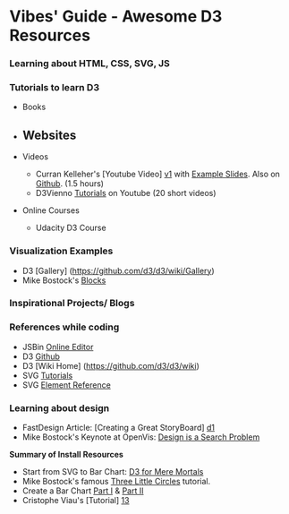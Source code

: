 # Vibes' Guide - Awesome D3 Resources

 
### Learning about HTML, CSS, SVG, JS



### Tutorials to learn D3
* Books
* Websites
	- 
* Videos
	- Curran Kelleher's [Youtube Video] [v1] with [Example Slides][v2]. Also on [Github][v3]. (1.5 hours)
	- D3Vienno [Tutorials][v4] on Youtube (20 short videos) 

* Online Courses
	- Udacity D3 Course

### Visualization Examples
- D3 [Gallery] (https://github.com/d3/d3/wiki/Gallery)
- Mike Bostock's [Blocks](https://bl.ocks.org/mbostock)


### Inspirational Projects/ Blogs


### References while coding
- JSBin [Online Editor](http://jsbin.com/?html,output)
- D3 [Github](https://github.com/d3/d3/)
- D3 [Wiki Home] (https://github.com/d3/d3/wiki)
- SVG [Tutorials](https://developer.mozilla.org/en-US/docs/Web/SVG/Tutorial)
- SVG [Element Reference](https://developer.mozilla.org/en-US/docs/Web/SVG/Element#SVG_elements_by_category)


### Learning about design
- FastDesign Article: [Creating a Great StoryBoard] [d1]
- Mike Bostock's Keynote at OpenVis: [Design is a Search Problem][d2]

**Summary of Install Resources**

* Start from SVG to Bar Chart: [D3 for Mere Mortals][9]
* Mike Bostock's famous [Three Little Circles][10] tutorial.
* Create a Bar Chart [Part I][11] & [Part II][12]
* Cristophe Viau's [Tutorial] [13]

<!--Setup Tutorials-->
[v1]: https://www.youtube.com/watch?v=8jvoTV54nXw
[v2]: http://curran.github.io/screencasts/introToD3/examples/viewer/#/
[v3]: https://github.com/curran/screencasts/tree/gh-pages/introToD3
[v4]: https://www.youtube.com/watch?v=n5NcCoa9dDU&list=PL6il2r9i3BqH9PmbOf5wA5E1wOG3FT22p


[d1]: https://www.fastcodesign.com/1672917/the-8-steps-to-creating-a-great-storyboard
[d2]: https://www.youtube.com/watch?v=fThhbt23SGM

<!--Setup Tutorials-->
[align1]: http://alignedleft.com/tutorials/d3/fundamentals
[align2]: http://alignedleft.com/tutorials/d3/setup
<!--Official D3 Resources-->
[8]: https://www.dashingd3js.com/d3js-first-steps
<!--Basic D3 Tutorials-->
[9]: http://www.recursion.org/d3-for-mere-mortals/
[10]: https://bost.ocks.org/mike/circles/
[11]: https://bost.ocks.org/mike/bar/
[12]: https://bost.ocks.org/mike/bar/2/
[13]: http://christopheviau.com/d3_tutorial/